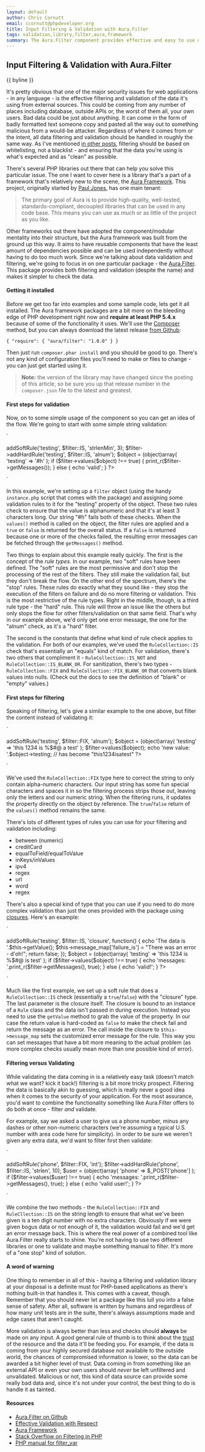 ```yaml
---
layout: default
author: Chris Cornutt
email: ccornutt@phpdeveloper.org
title: Input Filtering & Validation with Aura.Filter
tags: validation,library,filter,aura,framework
summary: The Aura.Filter component provides effective and easy to use data filtering & validation features.
---
```


Input Filtering & Validation with Aura.Filter
--------------

{{ byline }}

It's pretty obvious that one of the major security issues for web applications - in any language - is the effective filtering and validation of the data it's using from external sources. This could be coming from any number of places including database, outside APIs or, the worst of them all, your own users. Bad data could be just about anything. It can come in the form of badly formatted text someone copy and pasted all the way out to something malicious from a would-be attacker. Regardless of where it comes from or the intent, all data filtering and validation should be handled in roughly the same way. As I've mentioned [in other posts](/2013/04/01/Effective-Validation-with-Respect.html), filtering should be based on whitelisting, not a blacklist - and ensuring that the data you're using is what's expected and as "clean" as possible.

There's several PHP libraries out there that can help you solve this particular issue. The one I want to cover here is a library that's a part of a framework that's relatively new to the scene, the [Aura Framework](http://auraphp.com). This project, originally started by [Paul Jones](http://twitter.com/pmjones), has one main tenant:

> The primary goal of Aura is to provide high-quality, well-tested, standards-compliant, decoupled libraries that can be used in any code base. This means you can use as much or as little of the project as you like.

Other frameworks out there have adopted the component/modular mentality into their structure, but the Aura framework was built from the ground up this way. It aims to have reusable components that have the least amount of dependencies possible and can be used independently without having to do too much work. Since we're talking about data validation and filtering, we're going to focus in on one particular package - the [Aura.Filter](http://auraphp.com/packages/Aura.Filter). This package provides both filtering and validation (despite the name) and makes it simpler to check the data.

#### Getting it installed

Before we get too far into examples and some sample code, lets get it all installed. The Aura framework packages are a bit more on the bleeding edge of PHP development right now and **require at least PHP 5.4.x** because of some of the functionality it uses. We'll use the [Composer](http://getcomposer.org) method, but you can always download the latest release [from Github](https://github.com/auraphp/Aura.Filter):

`
{
    "require": {
        "aura/filter": "1.0.0"
    }
}
`

Then just run `composer.phar install` and you should be good to go. There's not any kind of configuration files you'll need to make or files to change - you can just get started using it.

> **Note:** the version of the library may have changed since the posting of this article, so be sure you up that release number in the `composer.json` file to the latest and greatest.

#### First steps for validation

Now, on to some simple usage of the component so you can get an idea of the flow. We're going to start with some simple string validation:

`
<?php
require_once 'vendor/autoload.php';

$filter = require_once 'vendor/aura/filter/scripts/instance.php';

$filter->addSoftRule('testing', $filter::IS, 'strlenMin', 3);
$filter->addHardRule('testing', $filter::IS, 'alnum');

$object = (object)array(
    'testing' => '#h'
);

if ($filter->values($object) !== true) {
    print_r($filter->getMessages());
} else {
    echo 'valid';
}

?>
`

In this example, we're setting up a `filter` object (using the handy `instance.php` script that comes with the package) and assigning some validation rules to it for the "testing" property of the object. These two rules check to ensure that the value is alphanumeric and that it's at least 3 characters long. Our string "#h" fails both of these checks. When the `values()` method is called on the object, the filter rules are applied and a `true` or `false` is returned for the overall status. If a `false` is returned because one or more of the checks failed, the resulting error messages can be fetched through the `getMessages()` method.

Two things to explain about this example really quickly. The first is the concept of the *rule types*. In our example, two "soft" rules have been defined. The "soft" rules are the most permissive and don't stop the processing of the rest of the filters. They still make the validation fail, but they don't break the flow. On the other end of the spectrum, there's the "stop" rules. These rules do exactly what they sound like - they stop the execution of the filters on failure and do no more filtering or validation. This is the most restrictive of the rule types. Right in the middle, though, is a third rule type - the "hard" rule. This rule will throw an issue like the others but only stops the flow for other filters/validation on that same field. That's why in our example above, we'd only get one error message, the one for the "alnum" check, as it's a "hard" filter.

The second is the constants that define what kind of rule check applies to the validation. For both of our examples, we've used the `RuleCollection::IS` check that's essentially an "equals" kind of match. For validation, there's two others that compliment it - `RuleCollection::IS_NOT` and `RuleCollection::IS_BLANK_OR`. For sanitization, there's two types - `RuleCollection::FIX` and `RuleCollection::FIX_BLANK_OR` that converts blank values into nulls. (Check out the docs to see the definition of "blank" or "empty" values.)

#### First steps for filtering

Speaking of filtering, let's give a similar example to the one above, but filter the content instead of validating it:

`
<?php
require_once 'vendor/autoload.php';

$filter = require_once 'vendor/aura/filter/scripts/instance.php';
$filter->addSoftRule('testing', $filter::FIX, 'alnum');

$object = (object)array(
    'testing' => 'this 1234 is %$#@ a test'
);

$filter->values($object);
echo 'new value: '.$object->testing; // has become "this1234isatest"

?>
`

We've used the `RuleCollection::FIX` type here to correct the string to only contain alpha-numeric characters. Our input string has some fun special characters and spaces it in so the filtering process strips those out, leaving only the letters and our numeric string. When the filtering runs, it updates the property directly on the object by reference. The `true`/`false` return of the `values()` method remains the same.

There's lots of different types of rules you can use for your filtering and validation including:

- between (numeric)
- creditCard
- equalToField/equalToValue
- inKeys/inValues
- ipv4
- regex
- url
- word
- regex

There's also a special kind of type that you can use if you need to do more complex validation than just the ones provided with the package using [closures](http://php.net/closures). Here's an example:

`
<?php
require_once 'vendor/autoload.php';

$filter = require_once 'vendor/aura/filter/scripts/instance.php';

// Hard-coding a return of false to make the rule fail
$filter->addSoftRule('testing', $filter::IS, 'closure', function() {

    echo 'The data is '.$this->getValue();
    $this->message_map['failure_is'] = "There was an error - d'oh!";
    return false;
});

$object = (object)array(
    'testing' => 'this 1234 is %$#@ is test'
);

if ($filter->values($object) !== true) {
    echo 'messages: '.print_r($filter->getMessages(), true);
} else {
    echo 'valid!';
}
?>
`

Much like the first example, we set up a soft rule that does a `RuleCollection::IS` check (essentially a `true`/`false`) with the "closure" type. The last parameter is the closure itself. The closure is bound to an instance of a `Rule` class and the data isn't passed in during execution. Instead you need to use the `getValue` method to grab the value of the property. In our case the return value is hard-coded as `false` to make the check fail and return the message as an error. The call inside the closure to `$this->message_map` sets the customized error message for the rule. This way you can set messages that have a bit more meaning to the actual problem (as more complex checks usually mean more than one possible kind of error).

#### Filtering versus Validating

While validating the data coming in is a relatively easy task (doesn't match what we want? kick it back!) filtering is a bit more tricky prospect. Filtering the data is basically akin to guessing, which is really never a good idea when it comes to the security of your application. For the most assurance, you'd want to combine the functionality something like Aura.Filter offers to do both at once - filter *and* validate.

For example, say we asked a user to give us a phone number, minus any dashes or other non-numeric characters (we're assuming a typical U.S. number with area code here for simplicity). In order to be sure we weren't given any extra data, we'd want to filter first then validate:

`
<?php
require_once 'vendor/autoload.php';

$filter = require_once 'vendor/aura/filter/scripts/instance.php';
$filter->addSoftRule('phone', $filter::FIX, 'int');
$filter->addHardRule('phone', $filter::IS, 'strlen', 10);

$user = (object)array(
    'phone' => $_POST['phone']
);

if ($filter->values($user) !== true) {
    echo 'messages: '.print_r($filter->getMessages(), true);
} else {
    echo 'valid user!';
}

?>
`

We combine the two methods - the `RuleCollection::FIX` and `RuleCllection::IS` on the string length to ensure that what we've been given is a ten digit number with no extra characters. Obviously if we were given bogus data or not enough of it, the validation would fail and we'd get an error message back. This is where the real power of a combined tool like Aura.Filter really starts to shine. You're not having to use two different libraries or one to validate and maybe something manual to filter. It's more of a "one stop" kind of solution.

#### A word of warning

One thing to remember in all of this - having a filtering and validation library at your disposal is a definite must for PHP-based applications as there's nothing built-in that handles it. This comes with a caveat, though. Remember that you should never let a package like this lull you into a false sense of safety. After all, software is written by humans and regardless of how many unit tests are in the suite, there's always assumptions made and edge cases that aren't caught.

More validation is always better than less and checks should **always** be made on any input. A good general rule of thumb is to think about the [trust](/2013/08/27/Core-Concepts-Trust-Boundaries.html) of the resource and the data it'll be feeding you. For example, if the data is coming from your highly secured database not available to the outside world, the chances of compromised information is lower, so the data can be awarded a bit higher level of trust. Data coming in from something like an external API or even your own users should *never* be left unfiltered and unvalidated. Malicious or not, this kind of data source can provide some really bad data and, since it's not under your control, the best thing to do is handle it as tainted.

#### Resources

- [Aura.Filter on Github](https://github.com/auraphp/Aura.Filter)
- [Effective Validation with Respect](/2013/04/01/Effective-Validation-with-Respect.html)
- [Aura Framework](http://auraphp.com)
- [Stack Overflow on Filtering in PHP](http://stackoverflow.com/questions/129677/whats-the-best-method-for-sanitizing-user-input-with-php)
- [PHP manual for filter_var](http://php.net/filter_var)
